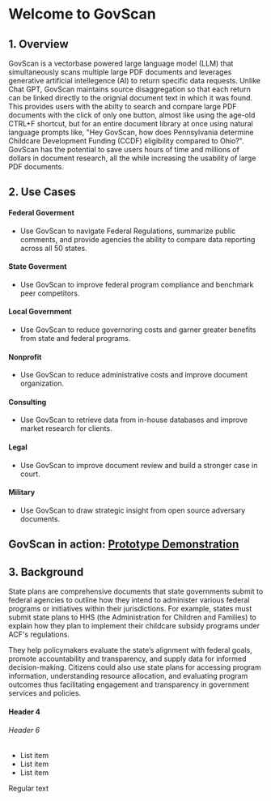 # Welcome to GovScan
## 1. Overview
GovScan is a vectorbase powered large language model (LLM) that simultaneously scans multiple large PDF documents and leverages generative artificial intellegence (AI) to return specific data requests. Unlike Chat GPT, GovScan maintains source disaggregation so that each return can be linked directly to the orignial document text in which it was found. This provides users with the abilty to search and compare large PDF documents with the click of only one button, almost like using the age-old CTRL+F shortcut, but for an entire document library at once using natural language prompts like, "Hey GovScan, how does Pennsylvania determine Childcare Development Funding (CCDF) eligibility compared to Ohio?". GovScan has the potential to save users hours of time and millions of dollars in document research, all the while increasing the usability of large PDF documents.

## 2. Use Cases 
#### Federal Goverment
* Use GovScan to navigate Federal Regulations, summarize public comments, and provide agencies the ability to compare data reporting across all 50 states.
#### State Goverment
* Use GovScan to improve federal program compliance and benchmark peer competitors. 
#### Local Government
* Use GovScan to reduce governoring costs and garner greater benefits from state and federal programs.
#### Nonprofit
* Use GovScan to reduce administrative costs and improve document organization. 
#### Consulting
* Use GovScan to retrieve data from in-house databases and improve market research for clients.  
#### Legal
* Use GovScan to improve document review and build a stronger case in court.
#### Military
* Use GovScan to draw strategic insight from open source adversary documents. 

## GovScan in action: <a href="https://youtu.be/xSBFVVNNgTY" target="_blank">Prototype Demonstration</a>

## 3. Background
State plans are comprehensive documents that state governments submit to federal agencies to outline how they intend to administer various federal programs or initiatives within their jurisdictions. For example, states must submit state plans to HHS (the Administration for Children and Families) to explain how they plan to implement their childcare subsidy programs under ACF's regulations. 

They help policymakers evaluate the state’s alignment with federal goals, promote accountability and transparency, and supply data for informed decision-making. Citizens could also use state plans for accessing program information, understanding resource allocation, and evaluating program outcomes thus facilitating engagement and transparency in government services and policies.

#### Header 4
###### Header 6

* List item
* List item
* List item

Regular text 
